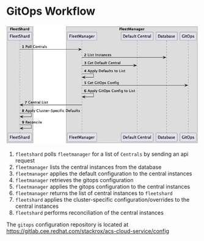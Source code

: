 # GitOps Workflow

![GitOps workflow](gitops-workflow.png)

1. `fleetshard` polls `fleetmanager` for a list of `Centrals` by sending an api request
2. `fleetmanager` lists the central instances from the database
3. `fleetmanager` applies the default configuration to the central instances
4. `fleetmanager` retrieves the gitops configuration
5. `fleetmanager` applies the gitops configuration to the central instances
6. `fleetmanager` returns the list of central instances to `fleetshard`
7. `fleetshard` applies the cluster-specific configuration/overrides to the central instances
8. `fleetshard` performs reconciliation of the central instances

The `gitops` configuration repository is located at https://gitlab.cee.redhat.com/stackrox/acs-cloud-service/config
